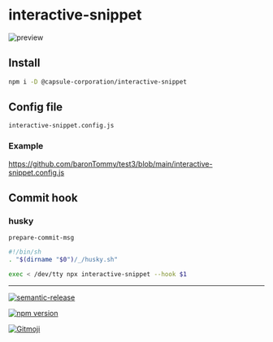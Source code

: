 # interactive-snippet

<!-- TODO パス変更 -->

![preview](https://github.com/baronTommy/test3/blob/main/media/eyeCatch.gif)

## Install

```bash
npm i -D @capsule-corporation/interactive-snippet
```

## Config file

`interactive-snippet.config.js`

### Example

<!-- TODO パス変更 -->

https://github.com/baronTommy/test3/blob/main/interactive-snippet.config.js

## Commit hook

### husky

`prepare-commit-msg`

```bash
#!/bin/sh
. "$(dirname "$0")/_/husky.sh"

exec < /dev/tty npx interactive-snippet --hook $1
```

---

[![semantic-release](https://img.shields.io/badge/%20%20%F0%9F%93%A6%F0%9F%9A%80-semantic--release-e10079.svg)](https://github.com/semantic-release/semantic-release)

[![npm version](https://badge.fury.io/js/@tommy_baron%2Fgit-test-.svg)](https://badge.fury.io/js/@tommy_baron%2Fgit-test-)

<a href="https://gitmoji.dev">
  <img src="https://img.shields.io/badge/gitmoji-%20😜%20😍-FFDD67.svg?style=flat-square" alt="Gitmoji">
</a>
